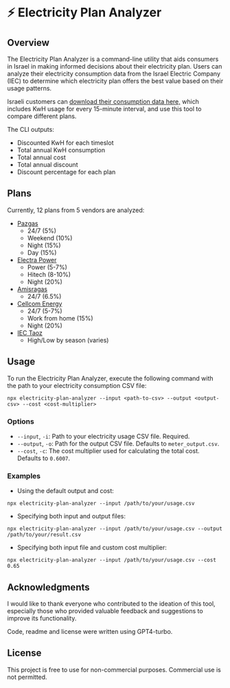 # ⚡ Electricity Plan Analyzer

## Overview

The Electricity Plan Analyzer is a command-line utility that aids consumers in Israel in making informed decisions about their electricity plan. Users can analyze their electricity consumption data from the Israel Electric Company (IEC) to determine which electricity plan offers the best value based on their usage patterns.

Israeli customers can <a href="https://www.iec.co.il/remote-reading-info" target="_blank">download their consumption data here,</a> which includes KwH usage for every 15-minute interval, and use this tool to compare different plans.

The CLI outputs:

- Discounted KwH for each timeslot
- Total annual KwH consumption
- Total annual cost
- Total annual discount
- Discount percentage for each plan

## Plans

Currently, 12 plans from 5 vendors are analyzed:

- <a href="https://campaigns.pazgas.co.il/ele/" target="_blank">Pazgas</a>
    - 24/7 (5%)
    - Weekend (10%)
    - Night (15%)
    - Day (15%)
- <a href="https://electra-power.co.il/" target="_blank">Electra Power</a>
    - Power (5-7%)
    - Hitech (8-10%)
    - Night (20%)
- <a href="https://lp.amisragas.co.il/electric/" target="_blank">Amisragas</a>
    - 24/7 (6.5%)
- <a href="https://cellcom.co.il/production/Private/1/energy3/">Cellcom Energy</a>
    - 24/7 (5-7%)
    - Work from home (15%)
    - Night (20%)
- <a href="https://www.iec.co.il/content/tariffs/contentpages/taozb-private">IEC Taoz</a>
    - High/Low by season (varies)

## Usage

To run the Electricity Plan Analyzer, execute the following command with the path to your electricity consumption CSV file:

```
npx electricity-plan-analyzer --input <path-to-csv> --output <output-csv> --cost <cost-multiplier>
```

### Options

- `--input`, `-i`: Path to your electricity usage CSV file. Required.
- `--output`, `-o`: Path for the output CSV file. Defaults to `meter_output.csv`.
- `--cost`, `-c`: The cost multiplier used for calculating the total cost. Defaults to `0.6007`.

### Examples

- Using the default output and cost:

```
npx electricity-plan-analyzer --input /path/to/your/usage.csv
```

- Specifying both input and output files:

```
npx electricity-plan-analyzer --input /path/to/your/usage.csv --output /path/to/your/result.csv
```

- Specifying both input file and custom cost multiplier:

```
npx electricity-plan-analyzer --input /path/to/your/usage.csv --cost 0.65
```

## Acknowledgments

I would like to thank everyone who contributed to the ideation of this tool, especially those who provided valuable feedback and suggestions to improve its functionality.

Code, readme and license were written using GPT4-turbo.

## License

This project is free to use for non-commercial purposes. Commercial use is not permitted.